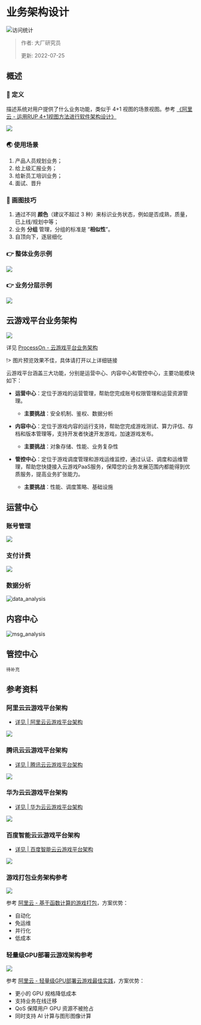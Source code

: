 # 业务架构设计

![访问统计](https://visitor-badge.glitch.me/badge?page_id=senlypan.cloudgaming.02-system-architecture-diagram&left_color=blue&right_color=red)

> 作者: 大厂研究员
>
> 更新: 2022-07-25

## 概述

### 📖 定义

描述系统对用户提供了什么业务功能，类似于 4+1 视图的场景视图。参考 [《阿里云 - 运用RUP 4+1视图方法进行软件架构设计》](https://developer.aliyun.com/article/458980)

![](../_media/image/02-system-architecture-diagram/4+1.jpg)

### 🌏 使用场景

1. 产品人员规划业务；
2. 给上级汇报业务；
3. 给新员工培训业务；
4. 面试、晋升

### 🎨 画图技巧

1. 通过不同 **颜色**（建议不超过 3 种）来标识业务状态，例如是否成熟，质量，已上线/规划中等；
2. 业务 **分组** 管理，分组的标准是 “**相似性**”。
3. 自顶向下，逐层细化

### 👉 整体业务示例

![](../_media/image/02-system-architecture-diagram/demo-002.jpg)

### 👉 业务分层示例

![](../_media/image/02-system-architecture-diagram/demo-001.jpg)

## 云游戏平台业务架构

![](../_media/image/02-system-architecture-diagram/cloudgaming-architecture-001.jpg)


详见 [ProcessOn - 云游戏平台业务架构](https://www.processon.com/view/link/62de672e1efad42d76a068a1)

!> 图片预览效果不佳，具体请打开以上详细链接


云游戏平台涵盖三大功能，分别是运营中心、内容中心和管控中心，主要功能模块如下：

- **运营中心**：定位于游戏的运营管理，帮助您完成账号权限管理和运营资源管理。
    - **主要挑战**：安全机制、鉴权、数据分析

- **内容中心**：定位于游戏内容的运行支持，帮助您完成游戏测试、算力评估、存档和版本管理等，支持开发者快速开发游戏，加速游戏发布。
    - **主要挑战**：对象存储、性能、业务复杂性

- **管控中心**：定位于游戏调度管理和游戏运维监控，通过认证、调度和运维管理，帮助您快捷接入云游戏PaaS服务，保障您的业务发展范围内都能得到优质服务，提高业务扩张能力。
    - **主要挑战**：性能、调度策略、基础设施 

## 运营中心

### 账号管理

![](../_media/image/03-outline-design/account-detail.jpg)

### 支付计费

![](../_media/image/03-outline-design/pay-charge-detail-001.jpg)

### 数据分析

![data_analysis](../_media/image/03-outline-design/data_analysis.png)

## 内容中心

![msg_analysis](../_media/image/03-outline-design/msg_analysis.png)

## 管控中心

`待补充`

## 参考资料

### 阿里云云游戏平台架构

- [详见 | 阿里云云游戏平台架构](https://www.aliyun.com/product/industryengine/cloudgamingplatform)

![](../_media/image/02-system-architecture-diagram/cloudgaming-architecture-alicloud.png)


### 腾讯云云游戏平台架构

- [详见 | 腾讯云云游戏平台架构](https://cloud.tencent.com/product/gs)

![](../_media/image/02-system-architecture-diagram/cloudgaming-architecture-tencentcloud.png)


### 华为云云游戏平台架构

- [详见 | 华为云云游戏平台架构](https://www.huaweicloud.com/solution/gamecloud/)

![](../_media/image/02-system-architecture-diagram/cloudgaming-architecture-huaweicloud.png)


### 百度智能云云游戏平台架构

- [详见 | 百度智能云云游戏平台架构](https://cloud.baidu.com/solution/game/cloudgame.html)

![](../_media/image/02-system-architecture-diagram/cloudgaming-architecture-baiducloud.png)

### 游戏打包业务架构参考

![](../_media/image/02-system-architecture-diagram/base-arch-game-tar.png)

参考 [阿里云 - 基于函数计算的游戏打包](https://bp.aliyun.com/detail/187)，方案优势：

- 自动化
- 免运维
- 并行化
- 低成本

### 轻量级GPU部署云游戏架构参考

![](../_media/image/02-system-architecture-diagram/base-arch-game-deploy.png)

参考 [阿里云 - 轻量级GPU部署云游戏最佳实践](https://bp.aliyun.com/detail/76)，方案优势：

- 更小的 GPU 规格降低成本
- 支持业务在线迁移
- QoS 保障用户 GPU 资源不被抢占
- 同时支持 AI 计算与图形图像计算



